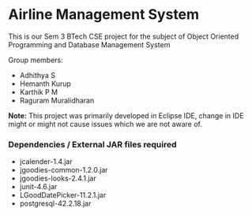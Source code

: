 # Airline Management System

This is our Sem 3 BTech CSE project for the subject of Object Oriented Programming and Database Management System

Group members:
- Adhithya S
- Hemanth Kurup
- Karthik P M
- Raguram Muralidharan

**Note:** This project was primarily developed in Eclipse IDE, change in IDE might or might not cause issues which we are not aware of.

### Dependencies / External JAR files required
- jcalender-1.4.jar
- jgoodies-common-1.2.0.jar
- jgoodies-looks-2.4.1.jar
- junit-4.6.jar
- LGoodDatePicker-11.2.1.jar
- postgresql-42.2.18.jar
